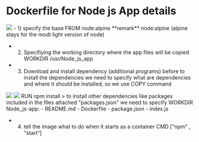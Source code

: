 # Dockerfile for Node js App details
<img src="../photos/6.png">
- 1) specify the base
FROM node:alpine  
**remark** node:alpine (alpine stays for the modt light version of node)  

- 2) Specifiying the working directory where the app files will be copied
WORKDIR /usr/Node_js_app

- 3) Download and install dependency (additional programs)
before to install the dependencies we need to specify what are dependencies and where it should be installed, so we use COPY command
<img src="../photos/7.png">
<img src="../photos/8.png">
RUN npm install
> to install other dependencies like packages included in the files attached "packages.json" we need to specify WORKDIR
Node_js-app:
    - README.md
    - Dockerfile
    - package.json
    - index.js  
    
- 4) tell the image what to do when it starts as a container
CMD ["npm" , "start"]
